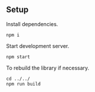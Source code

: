 ## Setup

Install dependencies.

    npm i

Start development server.

    npm start

To rebuild the library if necessary.

    cd ../../
    npm run build

